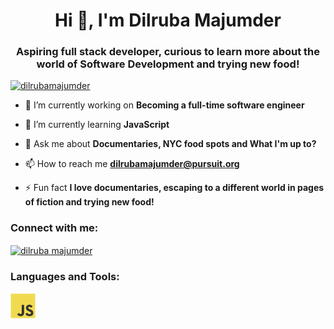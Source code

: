 <h1 align="center">Hi 👋, I'm Dilruba Majumder</h1>
<h3 align="center">Aspiring full stack developer, curious to learn more about the world of Software Development and trying new food!</h3>

<p align="left"> <a href="https://github.com/ryo-ma/github-profile-trophy"><img src="https://github-profile-trophy.vercel.app/?username=dilrubamajumder" alt="dilrubamajumder" /></a> </p>

- 🔭 I’m currently working on **Becoming a full-time software engineer**

- 🌱 I’m currently learning **JavaScript**

- 💬 Ask me about **Documentaries, NYC food spots and What I'm up to?**

- 📫 How to reach me **dilrubamajumder@pursuit.org**

- ⚡ Fun fact **I love documentaries, escaping to a different world in pages of fiction and trying new food!**

<h3 align="left">Connect with me:</h3>
<p align="left">
<a href="https://linkedin.com/in/dilruba majumder" target="blank"><img align="center" src="https://raw.githubusercontent.com/rahuldkjain/github-profile-readme-generator/master/src/images/icons/Social/linked-in-alt.svg" alt="dilruba majumder" height="30" width="40" /></a>
</p>

<h3 align="left">Languages and Tools:</h3>
<p align="left"> <a href="https://developer.mozilla.org/en-US/docs/Web/JavaScript" target="_blank" rel="noreferrer"> <img src="https://raw.githubusercontent.com/devicons/devicon/master/icons/javascript/javascript-original.svg" alt="javascript" width="40" height="40"/> </a> </p>
